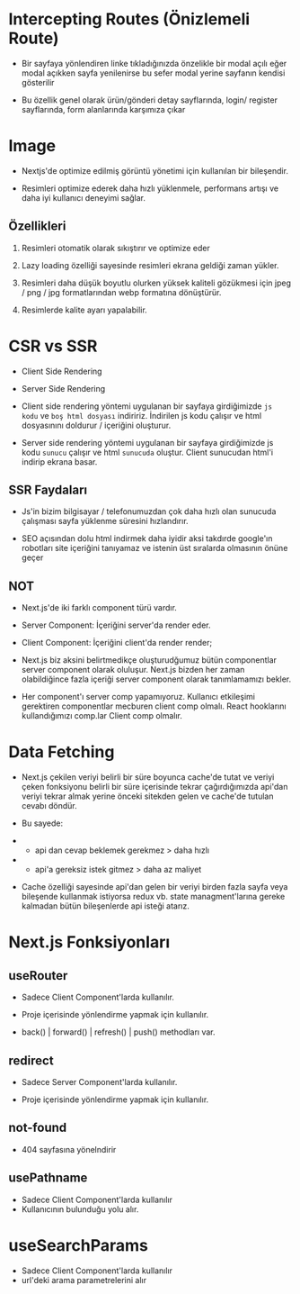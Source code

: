 # Intercepting Routes (Önizlemeli Route)

- Bir sayfaya yönlendiren linke tıkladığınızda önzelikle bir modal açılı eğer modal açıkken sayfa yenilenirse bu sefer modal yerine sayfanın kendisi gösterilir

- Bu özellik genel olarak ürün/gönderi detay sayflarında, login/ register sayflarında, form alanlarında karşımıza çıkar

# Image

- Nextjs'de optimize edilmiş görüntü yönetimi için kullanılan bir bileşendir.

- Resimleri optimize ederek daha hızlı yüklenmele, performans artışı ve daha iyi kullanıcı deneyimi sağlar.

## Özellikleri

1. Resimleri otomatik olarak sıkıştırır ve optimize eder

2. Lazy loading özelliği sayesinde resimleri ekrana geldiği zaman yükler.

3. Resimleri daha düşük boyutlu olurken yüksek kaliteli gözükmesi için jpeg / png / jpg formatlarından webp formatına dönüştürür.

4. Resimlerde kalite ayarı yapalabilir.

# CSR vs SSR

- Client Side Rendering
- Server Side Rendering

- Client side rendering yöntemi uygulanan bir sayfaya girdiğimizde `js kodu` ve `boş html dosyası` indiririz. İndirilen js kodu çalışır ve html dosyasınını doldurur / içeriğini oluşturur.

- Server side rendering yöntemi uygulanan bir sayfaya girdiğimizde js kodu `sunucu` çalışır ve html `sunucuda` oluştur. Client sunucudan html'i indirip ekrana basar.

## SSR Faydaları

- Js'in bizim bilgisayar / telefonumuzdan çok daha hızlı olan sunucuda çalışması sayfa yüklenme süresini hızlandırır.

- SEO açısından dolu html indirmek daha iyidir aksi takdırde google'ın robotları site içeriğini tanıyamaz ve istenin üst sıralarda olmasının önüne geçer

## NOT

- Next.js'de iki farklı component türü vardır.
- Server Component: İçeriğini server'da render eder.
- Client Component: İçeriğini client'da render render;

- Next.js biz aksini belirtmedikçe oluşturudğumuz bütün componentlar server component olarak oluluşur. Next.js bizden her zaman olabildiğince fazla içeriği server component olarak tanımlamamızı bekler.

- Her component'ı server comp yapamıyoruz. Kullanıcı etkileşimi gerektiren componentlar mecburen client comp olmalı. React hooklarını kullandığımızı comp.lar Client comp olmalır.

# Data Fetching

- Next.js çekilen veriyi belirli bir süre boyunca cache'de tutat ve veriyi çeken fonksiyonu belirli bir süre içerisinde tekrar çağırdığımızda api'dan veriyi tekrar almak yerine önceki sitekden gelen ve cache'de tutulan cevabı döndür.

- Bu sayede:
- - api dan cevap beklemek gerekmez > daha hızlı
- - api'a gereksiz istek gitmez > daha az maliyet

- Cache özelliği sayesinde api'dan gelen bir veriyi birden fazla sayfa veya bileşende kullanmak istiyorsa redux vb. state managment'larına gereke kalmadan bütün bileşenlerde api isteği atarız.

# Next.js Fonksiyonları

## useRouter

- Sadece Client Component'larda kullanılır.

- Proje içerisinde yönlendirme yapmak için kullanılır.

- back() | forward() | refresh() | push() methodları var.

## redirect

- Sadece Server Component'larda kullanılır.

- Proje içerisinde yönlendirme yapmak için kullanılır.

## not-found

- 404 sayfasına yönelndirir

## usePathname

- Sadece Client Component'larda kullanılır
- Kullanıcının bulunduğu yolu alır.

# useSearchParams

- Sadece Client Component'larda kullanılır
- url'deki arama parametrelerini alır
